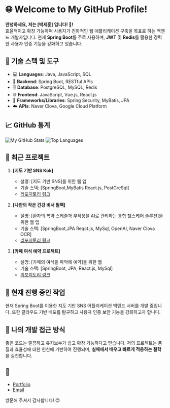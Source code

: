 # 🌐 Welcome to My GitHub Profile!

**안녕하세요, 저는 [박세훈] 입니다! 👋!**  
효율적이고 확장 가능하며 사용자가 친화적인 웹 애플리케이션 구축을 목표로 하는 백엔드 개발자입니다. 현재 **Spring Boot**를 주로 사용하며, **JWT** 및 **Redis**를 활용한 강력한 사용자 인증 기능을 강화하고 있습니다.


## 🔧 기술 스택 및 도구

- 💻 **Languages**: Java, JavaScript, SQL
- 🔧 **Backend**: Spring Boot, RESTful APIs
- 🗄️ **Database**: PostgreSQL, MySQL, Redis
- 🌐 **Frontend**: JavaScript, Vue.js, React.js
- 🧩 **Frameworks/Libraries**: Spring Security, MyBatis, JPA
- ☁️ **APIs**: Naver Clova, Google Cloud Platform

## 📈 GitHub 통계

![My GitHub Stats](https://github-readme-stats.vercel.app/api?username=PsHooN7979&show_icons=true&theme=radical)
![Top Languages](https://github-readme-stats.vercel.app/api/top-langs/?username=PsHooN7979&layout=compact&theme=radical)

## 📝 최근 프로젝트

1. **[지도 기반 SNS Kok]**  
   - 설명: [지도 기반 SNS]를 위한 웹 앱
   - 기술 스택: [SpringBoot,MyBatis React.js, PostGreSql]
   - [리포지토리 링크]([URL](https://github.com/PsHooN7979/Kok.git))

2. **[나만의 작은 건강 비서 필팩]**  
   - 설명: [환자의 복약 스케줄과 부작용을 AI로 관리하는 통합 헬스케어 솔루션]을 위한 웹 앱
   - 기술 스택: [SpringBoot,JPA Reqct.js, MySql, OpenAI, Naver Clova OCR]
   - [리포지토리 링크]([URL](https://github.com/PsHooN7979/Piill-Pack.git))

3. **[카페 여석 예약 프로젝트]**  
   - 설명: [카페의 여석을 파악해 예약]을 위한 웹
   - 기술 스택: [SpringBoot, JPA, React.js, MySql]
   - [리포지토리 링크]([URL](https://github.com/PsHooN7979/Personal_Project.git))

## 🚀 현재 진행 중인 작업

현재 Spring Boot를 이용한 지도 기반 SNS 어플리케이션 백엔드 서버를 개발 중입니다. 또한 클라우드 기반 배포를 탐구하고 사용자 인증 보안 기능을 강화하고자 합니다.

## 🧠 나의 개발 접근 방식

좋은 코드는 깔끔하고 유지보수가 쉽고 확장 가능하다고 믿습니다. 저의 프로젝트는 품질과 효율성에 대한 헌신에 기반하여 진행되며, **실패에서 배우고 빠르게 적응하는 철학**을 실천합니다.


## 🎯

- [Portfolio]([your-portfolio-url](https://outrageous-bearskin-6f8.notion.site/adad84c903d94cbab0241dd34dc110b0?pvs=4))
- [Email](tp519666@gmail.com)

방문해 주셔서 감사합니다! 😊
